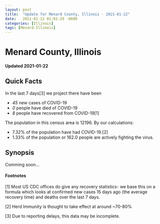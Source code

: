 ```yaml
---
layout: post
title:  "Update for Menard County, Illinois - 2021-01-22"
date:   2021-01-22 01:01:29 -0600
categories: [Illinois]
tags: [Menard-Illinois]
---
```


# Menard County, Illinois
#### Updated 2021-01-22

## Quick Facts

In the last 7 days[3] we project there have been
- *45* new cases of COVID-19
- *0* people have died of COVID-19
- *8* people have recovered from COVID-19[1]

The population in this census area is 12196. By our calculations:
- 7.32% of the population have had COVID-19.[2]
- 1.33% of the population or 162.0 people are actively fighting the virus.

## Synopsis

Comming soon...


#### Footnotes

[1] Most US CDC offices do give any recovery statistics- we base this on a formula which looks at confirmed new cases
15 days ago (the average recovery time) and deaths over the last 7 days.

[2] Herd Immunity is thought to take effect at around ~70-80%

[3] Due to reporting delays, this data may be incomplete.
 
    